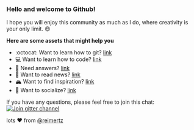 ### Hello and welcome to Github!

I hope you will enjoy this community as much as I do, where creativity is your only limit. 😍

__Here are some assets that might help you__

- :octocat: Want to learn how to git?    [link](https://try.github.io/)
- 💻 Want to learn how to code?    [link](https://www.codecademy.com)
- 🤔 Need answers?          [link](https://stackoverflow.com)
- 📰 Want to read news?        [link](https://news.ycombinator.com)
- 🏔 Want to find inspiration? [link](https://producthunt.com)
- 👋 Want to socialize?     [link](https://gitter.im)

If you have any questions, please feel free to join this chat: 
<a href="https://gitter.im/reimertz/welcome">
  <img src="https://badges.gitter.im/reimertz/welcome.svg" alt="Join gitter channel" />
</a>

lots ❤️ from [@reimertz](http://github.com/reimertz)
